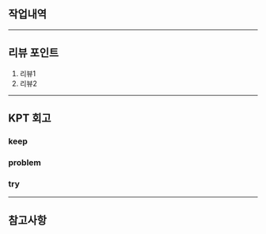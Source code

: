 ## 작업내역

<!--
필수 양식)
커밋 이름 : 커밋 링크

예시)
동시성 처리 : xxxxxx
동시성 테스트 코드 : ccccccc
-->

---
## 리뷰 포인트
1. 리뷰1
2. 리뷰2

<!--
예:
  - `ErrorMessage` 컴포넌트의 상태 업데이트 로직이 적절한지 검토 부탁드립니다.
  - 추가한 유닛 테스트(`LoginError.test.js`)의 테스트 케이스가 충분한지 확인 부탁드립니다.
-->

---
## KPT 회고

### keep
<!-- 유지해야 할 좋은 점 -->

### problem
<!--개선이 필요한 점-->

### try
<!-- 새롭게 시도할 점 -->

---
## 참고사항
